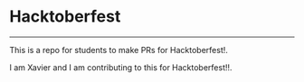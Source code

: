 # Hacktoberfest

---

This is a repo for students to make PRs for Hacktoberfest!.

I am Xavier and I am contributing to this for Hacktoberfest!!.
